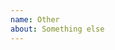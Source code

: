 ```yaml
---
name: Other
about: Something else
---
```


<!-- Bug reports and Feature requests must use other templates, or will be closed -->
<!-- Please ask questions on StackOverflow or the webpack Gitter (https://gitter.im/webpack/webpack). -->
<!-- Issues which contain questions or support requests will be closed. -->
